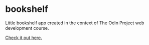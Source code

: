 # bookshelf

Little bookshelf app created in the context of The Odin Project web development course.

[Check it out here.](http://renoub.github.io/bookshelf)
